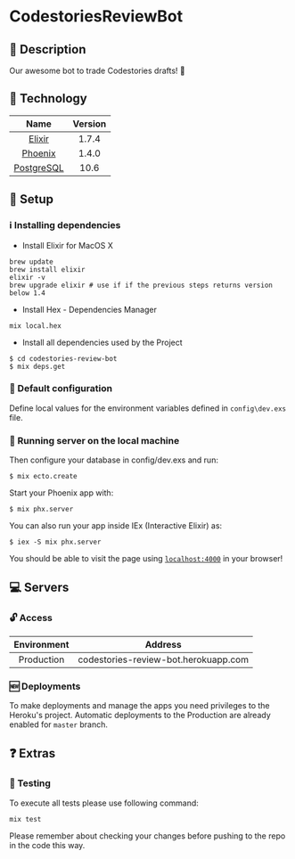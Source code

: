 # CodestoriesReviewBot

## :notebook: Description

Our awesome bot to trade Codestories drafts! 🚀

## :closed_lock_with_key: Technology

| Name |  Version |
| :--: | :---: |
| [Elixir](https://elixir-lang.org/) | 1.7.4 |
| [Phoenix](https://phoenixframework.org/) | 1.4.0 |
| [PostgreSQL](http://www.postgresql.org/) | 10.6 |

## :hammer: Setup

### :information_source: Installing dependencies

* Install Elixir for MacOS X

```
brew update
brew install elixir
elixir -v
brew upgrade elixir # use if if the previous steps returns version below 1.4
```

* Install Hex - Dependencies Manager

```
mix local.hex
```

* Install all dependencies used by the Project

```
$ cd codestories-review-bot
$ mix deps.get
```

### :pencil: Default configuration

Define local values for the environment variables defined in `config\dev.exs` file.

### :rocket: Running server on the local machine

Then configure your database in config/dev.exs and run:

```
$ mix ecto.create
```

Start your Phoenix app with:

```
$ mix phx.server
```

You can also run your app inside IEx (Interactive Elixir) as:

```
$ iex -S mix phx.server
```

You should be able to visit the page using [`localhost:4000`](http://localhost:4000) in your browser!

## :computer: Servers

### :unlock: Access

| Environment | Address |
| :--: | :---: |
| Production | codestories-review-bot.herokuapp.com |

### :new: Deployments

To make deployments and manage the apps you need privileges to the Heroku's project.
Automatic deployments to the Production are already enabled for `master` branch.

## :question: Extras

### :vertical_traffic_light: Testing

To execute all tests please use following command:

```
mix test
```

Please remember about checking your changes before pushing to the repo in the code this way.
